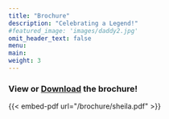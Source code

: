 ```yaml
---
title: "Brochure"
description: "Celebrating a Legend!"
#featured_image: 'images/daddy2.jpg'
omit_header_text: false
menu:
main:
weight: 3
---
```

### View or [Download](/brochure/sheila.pdf) the brochure!

{{< embed-pdf url="/brochure/sheila.pdf" >}}
